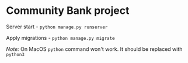 # Community Bank project

Server start - `python manage.py runserver`

Apply migrations - `python manage.py migrate`

_Note:_ On MacOS `python` command won't work. It should be replaced with `python3`
